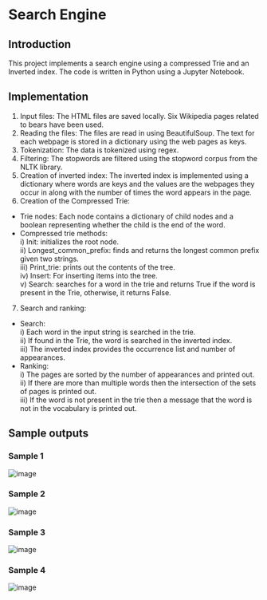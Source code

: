 # Search Engine

## Introduction
This project implements a search engine using a compressed Trie and an Inverted index.
The code is written in Python using a Jupyter Notebook.

## Implementation
1) Input files: The HTML files are saved locally. Six Wikipedia pages related to bears have
been used.
2) Reading the files: The files are read in using BeautifulSoup. The text for each webpage
is stored in a dictionary using the web pages as keys.
3) Tokenization: The data is tokenized using regex.
4) Filtering: The stopwords are filtered using the stopword corpus from the NLTK library.
5) Creation of inverted index: The inverted index is implemented using a dictionary where
words are keys and the values are the webpages they occur in along with the number of
times the word appears in the page.
6) Creation of the Compressed Trie:
+ Trie nodes: Each node contains a dictionary of child nodes and a boolean
representing whether the child is the end of the word.
+ Compressed trie methods: <br>
i) Init: initializes the root node. <br>
ii) Longest_common_prefix: finds and returns the longest common prefix
given two strings. <br>
iii) Print_trie: prints out the contents of the tree. <br>
iv) Insert: For inserting items into the tree. <br>
v) Search: searches for a word in the trie and returns True if the word is
present in the Trie, otherwise, it returns False. <br>
7) Search and ranking:
+ Search: <br>
i) Each word in the input string is searched in the trie.<br>
ii) If found in the Trie, the word is searched in the inverted index.<br>
iii) The inverted index provides the occurrence list and number of
appearances.<br>
+ Ranking:<br>
i) The pages are sorted by the number of appearances and printed out.<br>
ii) If there are more than multiple words then the intersection of the sets of
pages is printed out.<br>
iii) If the word is not present in the trie then a message that the word is not in the
vocabulary is printed out.<br>

## Sample outputs

### Sample 1
![image](https://github.com/user-attachments/assets/7a324966-f5b7-4cff-acdd-cf0cf0a7e004)

### Sample 2
![image](https://github.com/user-attachments/assets/2a57dba8-9f30-4b70-ae8b-70b8a12c6068)

### Sample 3
![image](https://github.com/user-attachments/assets/86113234-0519-44d1-ab68-1bc8a27454e7)

### Sample 4
![image](https://github.com/user-attachments/assets/cbd332d6-ed59-40d1-a125-ff9da03d7fe0)




